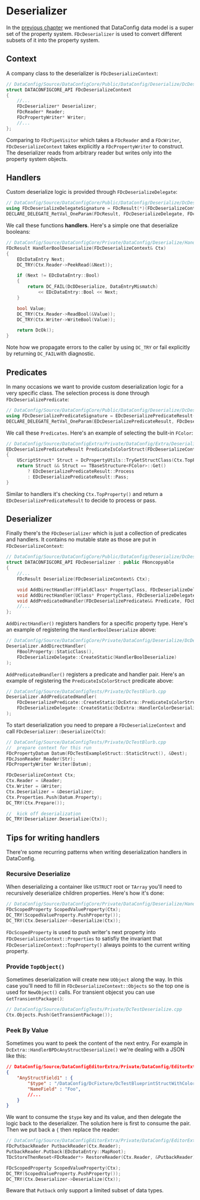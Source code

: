 # Deserializer

In the [previous chapter](./BuiltinReaderWriters.md) we mentioned that DataConfig data model is a super set of the property system. `FDcDeserializer` is used to convert different subsets of it into the property system.

## Context

A company class to the deserializer is `FDcDeserializeContext`:

```c++
// DataConfig/Source/DataConfigCore/Public/DataConfig/Deserialize/DcDeserializeTypes.h
struct DATACONFIGCORE_API FDcDeserializeContext
{
    //...
    FDcDeserializer* Deserializer;
    FDcReader* Reader;
    FDcPropertyWriter* Writer;
    //...
};
```
Comparing to `FDcPipeVisitor` which takes a `FDcReader` and a `FDcWriter`, `FDcDeserializeContext` takes explicitly a `FDcPropertyWriter` to construct. The deserializer reads from arbitrary reader but writes only into the property system objects.

## Handlers 

Custom deserialize logic is provided through `FDcDeserializeDelegate`:

```c++
// DataConfig/Source/DataConfigCore/Public/DataConfig/Deserialize/DcDeserializeTypes.h
using FDcDeserializeDelegateSignature = FDcResult(*)(FDcDeserializeContext& Ctx);
DECLARE_DELEGATE_RetVal_OneParam(FDcResult, FDcDeserializeDelegate, FDcDeserializeContext&);
```

We call these functions **handlers**. Here's a simple one that deserialize booleans:

```c++
// DataConfig/Source/DataConfigCore/Private/DataConfig/Deserialize/Handlers/Json/DcJsonPrimitiveDeserializers.cpp
FDcResult HandlerBoolDeserialize(FDcDeserializeContext& Ctx)
{
    EDcDataEntry Next;
    DC_TRY(Ctx.Reader->PeekRead(&Next));

    if (Next != EDcDataEntry::Bool)
    {
        return DC_FAIL(DcDDeserialize, DataEntryMismatch)
            << EDcDataEntry::Bool << Next;
    }

    bool Value;
    DC_TRY(Ctx.Reader->ReadBool(&Value));
    DC_TRY(Ctx.Writer->WriteBool(Value));

    return DcOk();
}
```

Note how we propagate errors to the caller by using `DC_TRY` or fail explicitly by returning `DC_FAIL`with diagnostic.

## Predicates

In many occasions we want to provide custom deserialization logic for a very specific class. The selection process is done through `FDcDeserializePredicate`:

```c++
// DataConfig/Source/DataConfigCore/Public/DataConfig/Deserialize/DcDeserializeTypes.h
using FDcDeserializePredicateSignature = EDcDeserializePredicateResult(*)(FDcDeserializeContext& Ctx);
DECLARE_DELEGATE_RetVal_OneParam(EDcDeserializePredicateResult, FDcDeserializePredicate, FDcDeserializeContext&);
```

We call these `Predicates`. Here's an example of selecting the bulit-in `FColor`:

```c++
// DataConfig/Source/DataConfigExtra/Private/DataConfig/Extra/Deserialize/DcDeserializeColor.cpp
EDcDeserializePredicateResult PredicateIsColorStruct(FDcDeserializeContext& Ctx)
{
    UScriptStruct* Struct = DcPropertyUtils::TryGetStructClass(Ctx.TopProperty());
    return Struct && Struct == TBaseStructure<FColor>::Get()
        ? EDcDeserializePredicateResult::Process
        : EDcDeserializePredicateResult::Pass;
}
```

Similar to handlers it's checking `Ctx.TopProperty()` and return a `EDcDeserializePredicateResult` to decide to process or pass.

## Deserializer

Finally there's the `FDcDeserializer` which is just a collection of predicates and handlers. It contains no mutable state as those are put in `FDcDeserializeContext`:

```c++
// DataConfig/Source/DataConfigCore/Public/DataConfig/Deserialize/DcDeserializer.h
struct DATACONFIGCORE_API FDcDeserializer : public FNoncopyable
{
    //...
    FDcResult Deserialize(FDcDeserializeContext& Ctx);

    void AddDirectHandler(FFieldClass* PropertyClass, FDcDeserializeDelegate&& Delegate);
    void AddDirectHandler(UClass* PropertyClass, FDcDeserializeDelegate&& Delegate);
    void AddPredicatedHandler(FDcDeserializePredicate&& Predicate, FDcDeserializeDelegate&& Delegate);
    //...
};
```

`AddDirectHandler()` registers handlers for a specific property type. Here's an example of registering the `HandlerBoolDeserialize` above:

```c++
// DataConfig/Source/DataConfigCore/Private/DataConfig/Deserialize/DcDeserializerSetup.cpp
Deserializer.AddDirectHandler(
    FBoolProperty::StaticClass(), 
    FDcDeserializeDelegate::CreateStatic(HandlerBoolDeserialize)
);
```

`AddPredicatedHandler()` registers a predicate and handler pair. Here's an example of registering the `PredicateIsColorStruct` predicate above:

```c++
// DataConfig/Source/DataConfigTests/Private/DcTestBlurb.cpp
Deserializer.AddPredicatedHandler(
    FDcDeserializePredicate::CreateStatic(DcExtra::PredicateIsColorStruct),
    FDcDeserializeDelegate::CreateStatic(DcExtra::HandlerColorDeserialize)
);
```

To start deserialization you need to prepare a `FDcDeserializeContext` and call `FDcDeserializer::Deserialize(Ctx)`:


```c++
// DataConfig/Source/DataConfigTests/Private/DcTestBlurb.cpp
//  prepare context for this run
FDcPropertyDatum Datum(FDcTestExampleStruct::StaticStruct(), &Dest);
FDcJsonReader Reader(Str);
FDcPropertyWriter Writer(Datum);

FDcDeserializeContext Ctx;
Ctx.Reader = &Reader;
Ctx.Writer = &Writer;
Ctx.Deserializer = &Deserializer;
Ctx.Properties.Push(Datum.Property);
DC_TRY(Ctx.Prepare());

//  kick off deserialization
DC_TRY(Deserializer.Deserialize(Ctx));
```

## Tips for writing handlers

There're some recurring patterns when writing deserialization handlers in DataConfig.

### Recursive Deserialize

When deserializing a container like `USTRUCT` root or `TArray` you'll need to recursively deserialize children properties. Here's how it's done:

```c++
// DataConfig/Source/DataConfigCore/Private/DataConfig/Deserialize/Handlers/Json/DcJsonStructDeserializers.cpp
FDcScopedProperty ScopedValueProperty(Ctx);
DC_TRY(ScopedValueProperty.PushProperty());
DC_TRY(Ctx.Deserializer->Deserialize(Ctx));
```
`FDcScopedProperty` is used to push writer's next property into `FDcDeserializeContext::Properties` to satisfiy the invariant that `FDcDeserializeContext::TopProperty()` always points to the current writing property.

### Provide `TopObject()`

Sometimes deserialization will create new `UObject` along the way. In this case you'll need to fill in `FDcDeserializeContext::Objects` so the top one is used for `NewObject()` calls. For transient objecst you can use `GetTransientPackage()`:

```c++
// DataConfig/Source/DataConfigTests/Private/DcTestDeserialize.cpp
Ctx.Objects.Push(GetTransientPackage());
```

### Peek By Value

Sometimes you want to peek the content of the next entry. For example in `DcExtra::HandlerBPDcAnyStructDeserialize()` we're dealing with a JSON like this:

```json
// DataConfig/Source/DataConfigEditorExtra/Private/DataConfig/EditorExtra/Deserialize/DcDeserializeBPClass.cpp
{
    "AnyStructField1" : {
        "$type" : "/DataConfig/DcFixture/DcTestBlueprintStructWithColor",
        "NameField" : "Foo",
        //...
    }
}
```

We want to consume the `$type` key and its value, and then delegate the logic back to the deserializer. The solution here is first to consume the pair. Then we put back a `{`  then replace the reader:

```c++
// DataConfig/Source/DataConfigEditorExtra/Private/DataConfig/EditorExtra/Deserialize/DcDeserializeBPClass.cpp
FDcPutbackReader PutbackReader(Ctx.Reader);
PutbackReader.Putback(EDcDataEntry::MapRoot);
TDcStoreThenReset<FDcReader*> RestoreReader(Ctx.Reader, &PutbackReader);

FDcScopedProperty ScopedValueProperty(Ctx);
DC_TRY(ScopedValueProperty.PushProperty());
DC_TRY(Ctx.Deserializer->Deserialize(Ctx));
```

Beware that `Putback` only support a limited subset of data types.
